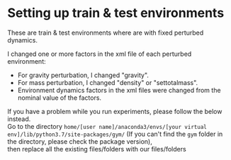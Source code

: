# Setting up train & test environments
These are train & test environments where are with fixed perturbed dynamics.

I changed one or more factors in the xml file of each perturbed environment:
* For gravity perturbation, I changed "gravity".
* For mass perturbation, I changed "density" or "settotalmass".
* Environment dynamics factors in the xml files were changed from the nominal value of the factors.

If you have a problem while you run experiments, please follow the below instead.\
Go to the directory `home/[user name]/anaconda3/envs/[your virtual env]/lib/python3.7/site-packages/gym/` (If you can't find the `gym` folder in the directory, please check the package version),\
then replace all the existing files/folders with our files/folders
